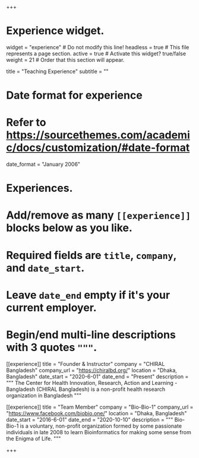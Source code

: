 +++
# Experience widget.
widget = "experience"  # Do not modify this line!
headless = true  # This file represents a page section.
active = true # Activate this widget? true/false
weight = 21  # Order that this section will appear.

title = "Teaching Experience"
subtitle = ""

# Date format for experience
#   Refer to https://sourcethemes.com/academic/docs/customization/#date-format
date_format = "January 2006"

# Experiences.
#   Add/remove as many `[[experience]]` blocks below as you like.
#   Required fields are `title`, `company`, and `date_start`.
#   Leave `date_end` empty if it's your current employer.
#   Begin/end multi-line descriptions with 3 quotes `"""`.
[[experience]]
  title = "Founder & Instructor"
  company = "CHIRAL Bangladesh"
  company_url = "https://chiralbd.org/"
  location = "Dhaka, Bangladesh"
  date_start = "2020-6-01"
  date_end = "Present"
  description = """
  The Center for Health Innovation, Research, Action and Learning - Bangladesh (CHIRAL Bangladesh) is a non-profit health research organization in Bangladesh
  """

[[experience]]
  title = "Team Member"
  company = "Bio-Bio-1"
  company_url = "https://www.facebook.com/biobio.one/"
  location = "Dhaka, Bangladesh"
  date_start = "2016-6-01"
  date_end = "2020-10-10"
  description = """
    Bio-Bio-1 is a voluntary, non-profit organization formed by some passionate individuals in late 2008 to learn Bioinformatics for making some sense from the Enigma of Life.
    """



+++
